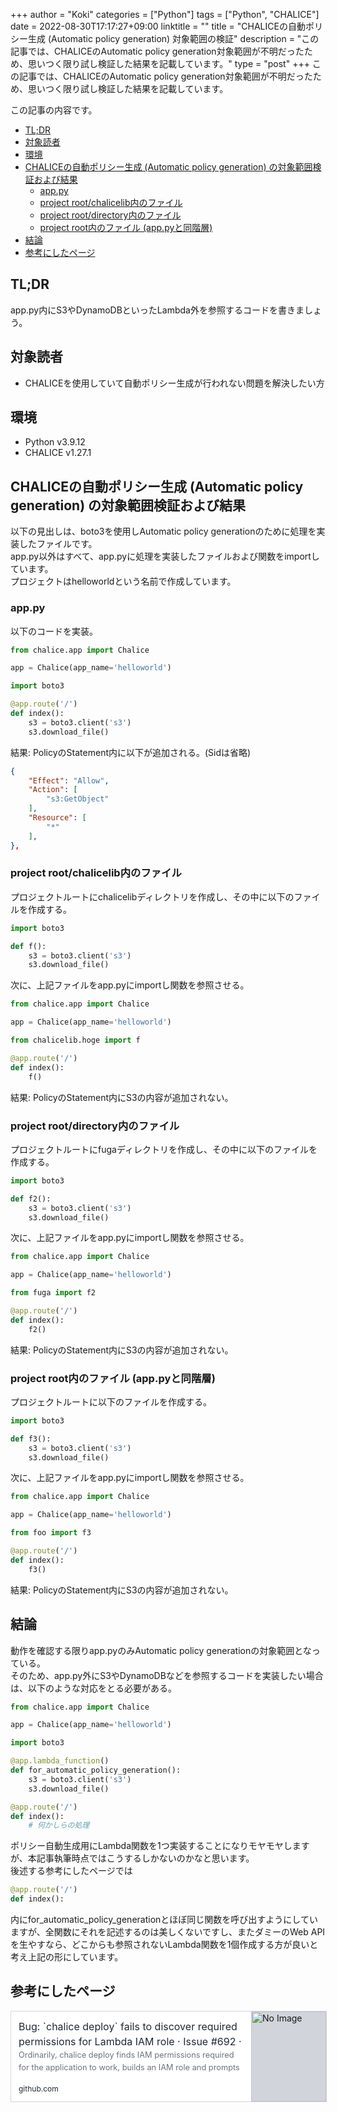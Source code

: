 +++
author = "Koki"
categories = ["Python"]
tags = ["Python", "CHALICE"]
date = 2022-08-30T17:17:27+09:00
linktitle = ""
title = "CHALICEの自動ポリシー生成 (Automatic policy generation) 対象範囲の検証"
description = "この記事では、CHALICEのAutomatic policy generation対象範囲が不明だったため、思いつく限り試し検証した結果を記載しています。"
type = "post"
+++
この記事では、CHALICEのAutomatic policy generation対象範囲が不明だったため、思いつく限り試し検証した結果を記載しています。

この記事の内容です。
<!-- START doctoc generated TOC please keep comment here to allow auto update -->
<!-- DON'T EDIT THIS SECTION, INSTEAD RE-RUN doctoc TO UPDATE -->


- <font color="#1111cc">[TL;DR](#tldr)</font>
- <font color="#1111cc">[対象読者](#%E5%AF%BE%E8%B1%A1%E8%AA%AD%E8%80%85)</font>
- <font color="#1111cc">[環境](#%E7%92%B0%E5%A2%83)</font>
- <font color="#1111cc">[CHALICEの自動ポリシー生成 (Automatic policy generation) の対象範囲検証および結果](#chalice%E3%81%AE%E8%87%AA%E5%8B%95%E3%83%9D%E3%83%AA%E3%82%B7%E3%83%BC%E7%94%9F%E6%88%90-automatic-policy-generation-%E3%81%AE%E5%AF%BE%E8%B1%A1%E7%AF%84%E5%9B%B2%E6%A4%9C%E8%A8%BC%E3%81%8A%E3%82%88%E3%81%B3%E7%B5%90%E6%9E%9C)</font>
  - <font color="#1111cc">[app.py](#apppy)</font>
  - <font color="#1111cc">[project root/chalicelib内のファイル](#project-rootchalicelib%E5%86%85%E3%81%AE%E3%83%95%E3%82%A1%E3%82%A4%E3%83%AB)</font>
  - <font color="#1111cc">[project root/directory内のファイル](#project-rootdirectory%E5%86%85%E3%81%AE%E3%83%95%E3%82%A1%E3%82%A4%E3%83%AB)</font>
  - <font color="#1111cc">[project root内のファイル (app.pyと同階層)](#project-root%E5%86%85%E3%81%AE%E3%83%95%E3%82%A1%E3%82%A4%E3%83%AB-apppy%E3%81%A8%E5%90%8C%E9%9A%8E%E5%B1%A4)</font>
- <font color="#1111cc">[結論](#%E7%B5%90%E8%AB%96)</font>
- <font color="#1111cc">[参考にしたページ](#%E5%8F%82%E8%80%83%E3%81%AB%E3%81%97%E3%81%9F%E3%83%9A%E3%83%BC%E3%82%B8)</font>

<!-- END doctoc generated TOC please keep comment here to allow auto update -->

## TL;DR

app.py内にS3やDynamoDBといったLambda外を参照するコードを書きましょう。


## 対象読者
- CHALICEを使用していて自動ポリシー生成が行われない問題を解決したい方


## 環境
- Python v3.9.12
- CHALICE v1.27.1


## CHALICEの自動ポリシー生成 (Automatic policy generation) の対象範囲検証および結果

以下の見出しは、boto3を使用しAutomatic policy generationのために処理を実装したファイルです。  
app.py以外はすべて、app.pyに処理を実装したファイルおよび関数をimportしています。  
プロジェクトはhelloworldという名前で作成しています。


### app.py

以下のコードを実装。

```python:app.py
from chalice.app import Chalice

app = Chalice(app_name='helloworld')

import boto3

@app.route('/')
def index():
    s3 = boto3.client('s3')
    s3.download_file()
```

結果: PolicyのStatement内に以下が追加される。(Sidは省略)

```json
{
    "Effect": "Allow",
    "Action": [
        "s3:GetObject"
    ],
    "Resource": [
        "*"
    ],
},
```

### project root/chalicelib内のファイル

プロジェクトルートにchalicelibディレクトリを作成し、その中に以下のファイルを作成する。
```python:chalicelib/hoge.py
import boto3

def f():
    s3 = boto3.client('s3')
    s3.download_file()
```

次に、上記ファイルをapp.pyにimportし関数を参照させる。

```python:app.py
from chalice.app import Chalice

app = Chalice(app_name='helloworld')

from chalicelib.hoge import f

@app.route('/')
def index():
    f()
```

結果: PolicyのStatement内にS3の内容が追加されない。

### project root/directory内のファイル

プロジェクトルートにfugaディレクトリを作成し、その中に以下のファイルを作成する。
```python:fuga/piyo.py
import boto3

def f2():
    s3 = boto3.client('s3')
    s3.download_file()
```

次に、上記ファイルをapp.pyにimportし関数を参照させる。

```python:app.py
from chalice.app import Chalice

app = Chalice(app_name='helloworld')

from fuga import f2

@app.route('/')
def index():
    f2()
```

結果: PolicyのStatement内にS3の内容が追加されない。

### project root内のファイル (app.pyと同階層)

プロジェクトルートに以下のファイルを作成する。
```python:foo.py
import boto3

def f3():
    s3 = boto3.client('s3')
    s3.download_file()
```

次に、上記ファイルをapp.pyにimportし関数を参照させる。

```python:app.py
from chalice.app import Chalice

app = Chalice(app_name='helloworld')

from foo import f3

@app.route('/')
def index():
    f3()
```

結果: PolicyのStatement内にS3の内容が追加されない。

## 結論

動作を確認する限りapp.pyのみAutomatic policy generationの対象範囲となっている。  
そのため、app.py外にS3やDynamoDBなどを参照するコードを実装したい場合は、以下のような対応をとる必要がある。

```python
from chalice.app import Chalice

app = Chalice(app_name='helloworld')

import boto3

@app.lambda_function()
def for_automatic_policy_generation():
    s3 = boto3.client('s3')
    s3.download_file()

@app.route('/')
def index():
    # 何かしらの処理
```

ポリシー自動生成用にLambda関数を1つ実装することになりモヤモヤしますが、本記事執筆時点ではこうするしかないのかなと思います。  
後述する参考にしたページでは
```python
@app.route('/')
def index():
```
内にfor_automatic_policy_generationとほぼ同じ関数を呼び出すようにしていますが、全関数にそれを記述するのは美しくないですし、またダミーのWeb APIを生やすなら、どこからも参照されないLambda関数を1個作成する方が良いと考え上記の形にしています。

## 参考にしたページ

<a href="https://github.com/aws/chalice/issues/692" target="_blank" rel="noopener noreferrer" style="all: unset; cursor: pointer;" >
<div style="width: 100%; max-width: 36rem; height: 9rem; border-width: 1px; border-style: solid; border-color: rgb(209, 213, 219); display: flex; background-color: rgb(255, 255, 255);" onMouseOut="this.style.background='rgb(255, 255, 255)'" onMouseOver="this.style.background='rgb(243, 244, 246)'">
  <div style="padding: 0.75rem; width: 75%; display: flex; flex-direction: column; justify-content: space-between;">
    <div>
      <div style="color: rgb(31, 41, 55); font-size: 1.0rem; line-height: 1.5rem; max-height: 3.0rem; overflow: hidden;">Bug: `chalice deploy` fails to discover required permissions for Lambda IAM role · Issue #692 · aws/chalice</div>
      <div style="font-size: 0.8rem; line-height: 1.25rem; max-height: 2.5rem; color: rgb(107, 114, 128); overflow: hidden; text-overflow: ellipsis;">Ordinarily, chalice deploy finds IAM permissions required for the application to work, builds an IAM role and prompts the user for authorization to add necessary permissions to the role: $ chalice ...</div>
    </div>
    <div style="font-size: 0.75rem; line-height: 1rem; color: rgb(31, 41, 55);">github.com</div>
  </div>
  <div style="border-left-width: 1px; width: 25%;">
    <img src=https://opengraph.githubassets.com/28ac413c9f6c7575a5f971ede9d9ce2641891d6a76dd381e6927157fc9e612a3/aws/chalice/issues/692 alt="No Image" style="object-fit: cover; width: 100%; height: 100%; background-color: rgb(209, 213, 219);" loading="lazy" />
  </div>
</div></a>
